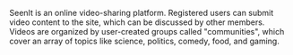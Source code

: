 SeenIt is an online video-sharing platform. Registered users can submit video content to the site, which can be discussed by other members. Videos are organized by user-created groups called "communities", which cover an array of topics like science, politics, comedy, food, and gaming.